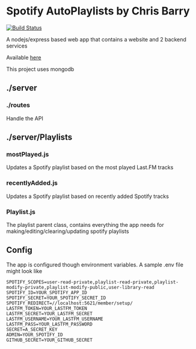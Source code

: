 # Spotify AutoPlaylists by Chris Barry
[![Build Status](https://travis-ci.org/ChrisW-B/spotifyPlaylists.svg)](https://travis-ci.org/ChrisW-B/spotifyPlaylists)


A nodejs/express based web app that contains a website and 2 backend services

Available [here](http://spotifyapps.chriswbarry.com/ "SpotifyApps")

This project uses mongodb

## ./server

### ./routes
Handle the API

## ./server/Playlists
### mostPlayed.js
Updates a Spotify playlist based on the most played Last.FM tracks


### recentlyAdded.js
Updates a Spotify playlist based on recently added Spotify tracks

### Playlist.js
The playlist parent class, contains everything the app needs for making/editing/clearing/updating spotify playlists


## Config

The app is configured though environment variables. A sample .env file might look like

```
SPOTIFY_SCOPES=user-read-private,playlist-read-private,playlist-modify-private,playlist-modify-public,user-library-read
SPOTIFY_ID=YOUR_SPOTIFY_APP_ID
SPOTIFY_SECRET=YOUR_SPOTIFY_SECRET_ID
SPOTIFY_REDIRECT=//localhost:5621/member/setup/
LASTFM_TOKEN=YOUR_LASTFM_TOKEN
LASTFM_SECRET=YOUR_LASTFM_SECRET
LASTFM_USERNAME=YOUR_LASTFM_USERNAME
LASTFM_PASS=YOUR_LASTFM_PASSWORD
SECRET=A_SECRET_KEY
ADMIN=YOUR_SPOTIFY_ID
GITHUB_SECRET=YOUR_GITHUB_SECRET
```